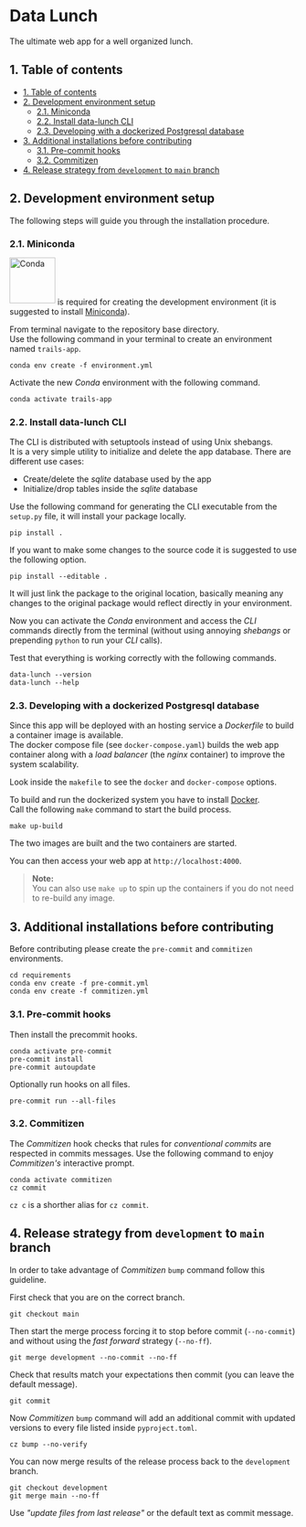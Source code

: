# Data Lunch <!-- omit in toc -->

The ultimate web app for a well organized lunch.

## 1. Table of contents

- [1. Table of contents](#1-table-of-contents)
- [2. Development environment setup](#2-development-environment-setup)
  - [2.1. Miniconda](#21-miniconda)
  - [2.2. Install data-lunch CLI](#22-install-data-lunch-cli)
  - [2.3. Developing with a dockerized Postgresql database](#23-developing-with-a-dockerized-postgresql-database)
- [3. Additional installations before contributing](#3-additional-installations-before-contributing)
  - [3.1. Pre-commit hooks](#31-pre-commit-hooks)
  - [3.2. Commitizen](#32-commitizen)
- [4. Release strategy from `development` to `main` branch](#4-release-strategy-from-development-to-main-branch)

## 2. Development environment setup

The following steps will guide you through the installation procedure.

### 2.1. Miniconda

[<img style="position: relative; bottom: 3px;" src="https://docs.conda.io/en/latest/_images/conda_logo.svg" alt="Conda" width="80"/>](https://docs.conda.io/en/latest/) is required for creating the development environment (it is suggested to install [Miniconda](https://docs.conda.io/en/latest/miniconda.html)).

From terminal navigate to the repository base directory.\
Use the following command in your terminal to create an environment named `trails-app`.

```
conda env create -f environment.yml
```

Activate the new _Conda_ environment with the following command.

```
conda activate trails-app
```

### 2.2. Install data-lunch CLI

The CLI is distributed with setuptools instead of using Unix shebangs.  
It is a very simple utility to initialize and delete the app database. There are different use cases:

- Create/delete the _sqlite_ database used by the app
- Initialize/drop tables inside the _sqlite_ database

Use the following command for generating the CLI executable from the `setup.py` file, it will install your package locally.

```
pip install .
```

If you want to make some changes to the source code it is suggested to use the following option.

```
pip install --editable .
```

It will just link the package to the original location, basically meaning any changes to the original package would reflect directly in your environment.

Now you can activate the _Conda_ environment and access the _CLI_ commands directly from the terminal (without using annoying _shebangs_ or prepending `python` to run your _CLI_ calls).

Test that everything is working correctly with the following commands.

```
data-lunch --version
data-lunch --help
```

### 2.3. Developing with a dockerized Postgresql database

Since this app will be deployed with an hosting service a _Dockerfile_ to build a container image is available.  
The docker compose file (see `docker-compose.yaml`) builds the web app container along with a _load balancer_ (the _nginx_ container)
to improve the system scalability.

Look inside the `makefile` to see the `docker` and `docker-compose` options.

To build and run the dockerized system you have to install [Docker](https://docs.docker.com/get-docker/).  
Call the following `make` command to start the build process.

```
make up-build
```

The two images are built and the two containers are started.  

You can then access your web app at `http://localhost:4000`.

> **Note:**  
> You can also use `make up` to spin up the containers if you do not need to re-build any image.

## 3. Additional installations before contributing

Before contributing please create the `pre-commit` and `commitizen` environments.

```
cd requirements
conda env create -f pre-commit.yml
conda env create -f commitizen.yml
```

### 3.1. Pre-commit hooks

Then install the precommit hooks.

```
conda activate pre-commit
pre-commit install
pre-commit autoupdate
```

Optionally run hooks on all files.

```
pre-commit run --all-files
```

### 3.2. Commitizen

The _Commitizen_ hook checks that rules for _conventional commits_ are respected in commits messages.
Use the following command to enjoy _Commitizen's_ interactive prompt.

```
conda activate commitizen
cz commit
```

`cz c` is a shorther alias for `cz commit`.

## 4. Release strategy from `development` to `main` branch

In order to take advantage of _Commitizen_ `bump` command follow this guideline.

First check that you are on the correct branch.

```
git checkout main
```

Then start the merge process forcing it to stop before commit (`--no-commit`) and without using the _fast forward_ strategy (`--no-ff`).

```
git merge development --no-commit --no-ff
```

Check that results match your expectations then commit (you can leave the default message).

```
git commit
```

Now _Commitizen_ `bump` command will add an additional commit with updated versions to every file listed inside `pyproject.toml`.

```
cz bump --no-verify
```

You can now merge results of the release process back to the `development` branch.

```
git checkout development
git merge main --no-ff
```

Use _"update files from last release"_ or the default text as commit message.
